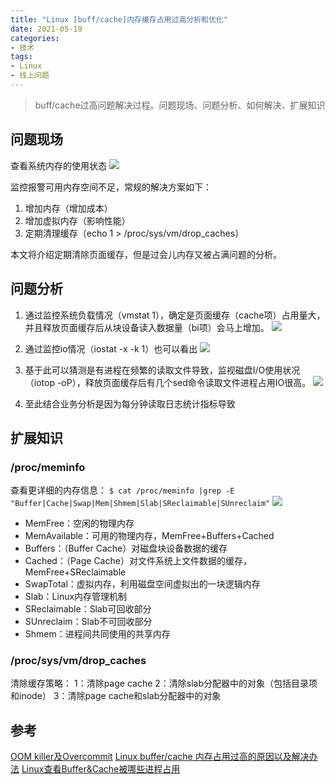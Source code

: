 ```yaml
---
title: "Linux [buff/cache]内存缓存占用过高分析和优化"
date: 2021-05-19
categories:
- 技术
tags:
- Linux
- 线上问题
---
```


> buff/cache过高问题解决过程。问题现场、问题分析、如何解决、扩展知识
<!-- more -->

## 问题现场
查看系统内存的使用状态
![](https://gitee.com/lights8080/lights8080-oss/raw/master/2021/05/linux-buff-free.jpg)

监控报警可用内存空间不足，常规的解决方案如下：
1. 增加内存（增加成本）
2. 增加虚拟内存（影响性能）
3. 定期清理缓存（echo 1 > /proc/sys/vm/drop_caches）

本文将介绍定期清除页面缓存，但是过会儿内存又被占满问题的分析。

## 问题分析

1. 通过监控系统负载情况（vmstat 1），确定是页面缓存（cache项）占用量大，并且释放页面缓存后从块设备读入数据量（bi项）会马上增加。
![](https://gitee.com/lights8080/lights8080-oss/raw/master/2021/05/linux-buff-vmstat.jpg)

2. 通过监控io情况（iostat -x -k 1）也可以看出
![](https://gitee.com/lights8080/lights8080-oss/raw/master/2021/05/linux-buff-iostat.jpg)

3. 基于此可以猜测是有进程在频繁的读取文件导致，监视磁盘I/O使用状况（iotop -oP），释放页面缓存后有几个sed命令读取文件进程占用IO很高。
![](https://gitee.com/lights8080/lights8080-oss/raw/master/2021/05/linux-buff-iotop.jpg)

4. 至此结合业务分析是因为每分钟读取日志统计指标导致

## 扩展知识
### /proc/meminfo
查看更详细的内存信息：
`$ cat /proc/meminfo |grep -E "Buffer|Cache|Swap|Mem|Shmem|Slab|SReclaimable|SUnreclaim"`
![](https://gitee.com/lights8080/lights8080-oss/raw/master/2021/05/linux-buff-meminfo.jpg)

* MemFree：空闲的物理内存
* MemAvailable：可用的物理内存，MemFree+Buffers+Cached
* Buffers：（Buffer Cache）对磁盘块设备数据的缓存
* Cached：（Page Cache）对文件系统上文件数据的缓存，MemFree+SReclaimable
* SwapTotal：虚拟内存，利用磁盘空间虚拟出的一块逻辑内存
* Slab：Linux内存管理机制
* SReclaimable：Slab可回收部分
* SUnreclaim：Slab不可回收部分
* Shmem：进程间共同使用的共享内存

### /proc/sys/vm/drop_caches
清除缓存策略：
1：清除page cache
2：清除slab分配器中的对象（包括目录项和inode）
3：清除page cache和slab分配器中的对象

## 参考
[OOM killer及Overcommit](https://lights8080.github.io/post/oom-killer-ji-overcommit/)
[Linux buffer/cache 内存占用过高的原因以及解决办法](https://blog.csdn.net/kunyus/article/details/104617426)
[Linux查看Buffer&Cache被哪些进程占用](https://blog.csdn.net/linxi7/article/details/109078516)